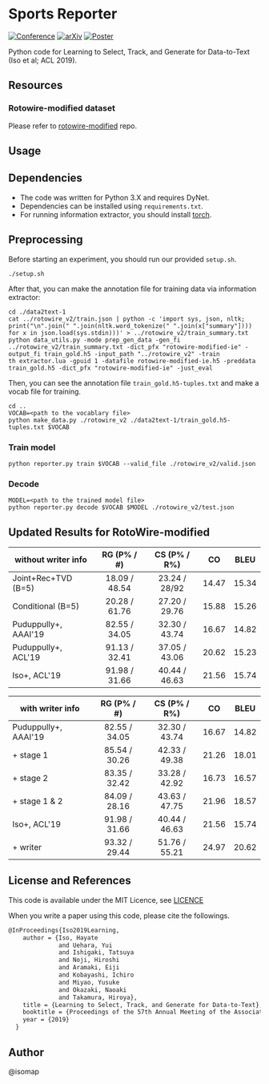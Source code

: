 # Sports Reporter

[![Conference](https://img.shields.io/badge/acl-2019-red)](https://www.aclweb.org/anthology/P19-1202/)
[![arXiv](https://img.shields.io/badge/arxiv-1907.09699-critical)](https://arxiv.org/abs/1907.09699)
[![Poster](https://img.shields.io/badge/poster-pdf-informational)](https://isomap.github.io/posters/iso2019acl.pdf)

Python code for Learning to Select, Track, and Generate for Data-to-Text (Iso et al; ACL 2019).


## Resources
### Rotowire-modified dataset
Please refer to [rotowire-modified](https://github.com/aistairc/rotowire-modified) repo.

## Usage

## Dependencies
- The code was written for Python 3.X and requires DyNet.
- Dependencies can be installed using `requirements.txt`.
- For running information extractor, you should install [torch](http://torch.ch/).

## Preprocessing
Before starting an experiment, you should run our provided `setup.sh`.
```
./setup.sh
```

After that, you can make the annotation file for training data via information extractor:
```
cd ./data2text-1
cat ../rotowire_v2/train.json | python -c 'import sys, json, nltk; print("\n".join(" ".join(nltk.word_tokenize(" ".join(x["summary"]))) for x in json.load(sys.stdin)))' > ../rotowire_v2/train_summary.txt
python data_utils.py -mode prep_gen_data -gen_fi ../rotowire_v2/train_summary.txt -dict_pfx "rotowire-modified-ie" -output_fi train_gold.h5 -input_path "../rotowire_v2" -train
th extractor.lua -gpuid 1 -datafile rotowire-modified-ie.h5 -preddata train_gold.h5 -dict_pfx "rotowire-modified-ie" -just_eval
```
Then, you can see the annotation file `train_gold.h5-tuples.txt` and make a vocab file for training.
```
cd ..
VOCAB=<path to the vocablary file>
python make_data.py ./rotowire_v2 ./data2text-1/train_gold.h5-tuples.txt $VOCAB
```

### Train model
```
python reporter.py train $VOCAB --valid_file ./rotowire_v2/valid.json
```

### Decode
```
MODEL=<path to the trained model file>
python reporter.py decode $VOCAB $MODEL ./rotowire_v2/test.json
```

## Updated Results for RotoWire-modified

| without writer info | RG (P% / #) | CS (P% / R%)| CO  |BLEU |
|---------------------|:-----------:|:-----------:|:---:|:---:|
|Joint+Rec+TVD (B=5)  |18.09 / 48.54|23.24 / 28/92|14.47|15.34|
|Conditional (B=5)    |20.28 / 61.76|27.20 / 29.76|15.88|15.26|
|Puduppully+, AAAI'19 |82.55 / 34.05|32.30 / 43.74|16.67|14.82|
|Puduppully+, ACL'19  |91.13 / 32.41|37.05 / 43.06|20.62|15.23|
|Iso+, ACL'19         |91.98 / 31.66|40.44 / 46.63|21.56|15.74|


| with writer info    | RG (P% / #) | CS (P% / R%)| CO  |BLEU |
|---------------------|:-----------:|:-----------:|:---:|:---:|
|Puduppully+, AAAI'19 |82.55 / 34.05|32.30 / 43.74|16.67|14.82|
|+ stage 1            |85.54 / 30.26|42.33 / 49.38|21.26|18.01|
|+ stage 2            |83.35 / 32.42|33.28 / 42.92|16.73|16.57|
|+ stage 1 & 2        |84.09 / 28.16|43.63 / 47.75|21.96|18.57|
|Iso+, ACL'19         |91.98 / 31.66|40.44 / 46.63|21.56|15.74|
|+ writer             |93.32 / 29.44|51.76 / 55.21|24.97|20.62|

## License and References
This code is available under the MIT Licence, see [LICENCE](https://github.com/aistairc/sports-reporter/blob/master/LICENCE)

When you write a paper using this code, please cite the followings.

```tex
@InProceedings{Iso2019Learning,
    author = {Iso, Hayate
              and Uehara, Yui
              and Ishigaki, Tatsuya
              and Noji, Hiroshi
              and Aramaki, Eiji
              and Kobayashi, Ichiro
              and Miyao, Yusuke
              and Okazaki, Naoaki
              and Takamura, Hiroya},
    title = {Learning to Select, Track, and Generate for Data-to-Text},
    booktitle = {Proceedings of the 57th Annual Meeting of the Association for Computational Linguistics (ACL)},
    year = {2019}
  }
```


## Author
@isomap
